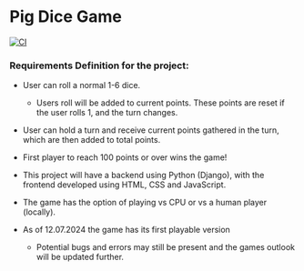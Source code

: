 # Pig Dice Game

[![CI](https://github.com/Tartsi/Pig-Dice-Game/actions/workflows/main.yml/badge.svg)](https://github.com/Tartsi/Pig-Dice-Game/actions/workflows/main.yml)

### Requirements Definition for the project:

- User can roll a normal 1-6 dice.
  - Users roll will be added to current points. These points are reset if the user rolls 1, and the turn changes. 

- User can hold a turn and receive current points gathered in the turn, which are then added to total points.

- First player to reach 100 points or over wins the game!

- This project will have a backend using Python (Django), with the frontend developed using HTML, CSS and JavaScript.

- The game has the option of playing vs CPU or vs a human player (locally).

- As of 12.07.2024 the game has its first playable version
    - Potential bugs and errors may still be present and the games outlook will be updated further.
